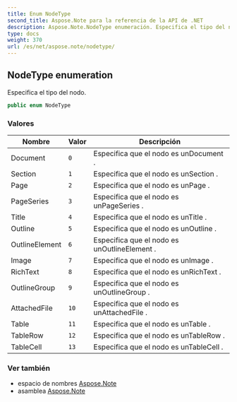 ```yaml
---
title: Enum NodeType
second_title: Aspose.Note para la referencia de la API de .NET
description: Aspose.Note.NodeType enumeración. Especifica el tipo del nodo.
type: docs
weight: 370
url: /es/net/aspose.note/nodetype/
---
```

## NodeType enumeration

Especifica el tipo del nodo.

```csharp
public enum NodeType
```

### Valores

| Nombre | Valor | Descripción |
| --- | --- | --- |
| Document | `0` | Especifica que el nodo es unDocument . |
| Section | `1` | Especifica que el nodo es unSection . |
| Page | `2` | Especifica que el nodo es unPage . |
| PageSeries | `3` | Especifica que el nodo es unPageSeries . |
| Title | `4` | Especifica que el nodo es unTitle . |
| Outline | `5` | Especifica que el nodo es unOutline . |
| OutlineElement | `6` | Especifica que el nodo es unOutlineElement . |
| Image | `7` | Especifica que el nodo es unImage . |
| RichText | `8` | Especifica que el nodo es unRichText . |
| OutlineGroup | `9` | Especifica que el nodo es unOutlineGroup . |
| AttachedFile | `10` | Especifica que el nodo es unAttachedFile . |
| Table | `11` | Especifica que el nodo es unTable . |
| TableRow | `12` | Especifica que el nodo es unTableRow . |
| TableCell | `13` | Especifica que el nodo es unTableCell . |

### Ver también

* espacio de nombres [Aspose.Note](../../aspose.note/)
* asamblea [Aspose.Note](../../)


